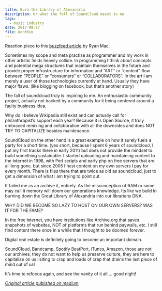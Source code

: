 ```yaml
---
title: Burn the Library of Alexandria
description: Or what the fall of SoundCloud meant to me
tags:
  - music industry
date: 2017-08-27
file: nonthin
---
```


Reaction piece to this [buzzfeed article](https://www.buzzfeednews.com/article/ryanmac/inside-the-storm-at-soundcloud#.fedkDnnBLo) by Ryan Mac.

Sometimes my scope and meta practise as programmer and my work in other artistic fields heavily collide. In programming I think about concepts and potential mega structures that maintain themselves in the future and provide proper infrastructure for information and “ART” or “content” flow between “PEOPLE” or “consumers” or “COLLABORATORS”. In the art I am merely a user of those technologies currently at hand. Usually they have major flaws. (like blogging on facebook, but that’s another story)

The fall of soundcloud truly is inspiring to me. An enthusiastic community project, actually not backed by a community for it being centered around a faulty business idea.

Why do I believe Wikipedia still exist and can actually call for philanthropist’s support each year? Because it is Open Source, it truly embraced remixing and collaboration with all the downsides and does NOT TRY TO CAPITALIZE besides maintenance.

SoundCloud on the other hand is a great example on how it surely fuels a party for a short time. (yes short, because I spent 6 years of soundcloud, I put my first tracks there in early 2011) but does not provide the mindset to build something sustainable. I started uploading and maintaining content to the internet in 1998, with Perl scripts and early php on free servers that are all long gone. but since 2005 I host content on my own servers I pay for every month. There is files there that are twice as old as soundcloud, just to get a dimension of what I am trying to point out.

It failed me as an archive it, entirely. As the misconception of RAM or some may call it memory will doom our generations knowledge. Its like we build in burning down the Great Library of Alexandria into our librarians DNA.

WHY DID WE BECOME SO LAZY TO HOST ON OUR OWN SERVERS? WAS IT FOR THE FAME?

In the free internet, you have institutions like Archive.org that saves snapshots of websites, NOT of platforms that run behind paywalls, etc. I still find content there once in a while that I thought to be doomed forever.

Digital real estate is definitely going to become an important domain.

SoundCloud, Bandcamp, Spotify BeatPort, iTunes, Amazon, those are not our archives, they do not want to help us preserve culture, they are here to capitalize on us lisiting to crap and loads of crap that drains the last piece of mind out of us!

It’s time to refocus again, and see the vanity of it all…. good night!

[_Original article published on medium_](https://medium.com/@shalomsalon/the-fall-of-soundcloud-dc88882f7146)
